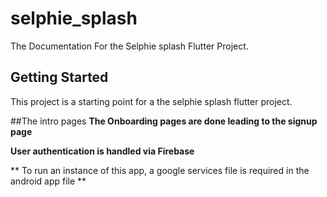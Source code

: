 # selphie_splash

The Documentation For the Selphie splash Flutter Project.

## Getting Started

This project is a starting point for a the selphie splash flutter project.

##The intro pages
**The Onboarding pages are done leading to the signup page**

**User authentication is handled via Firebase**

** To run an instance of this app, a google services file is required in the android app file **